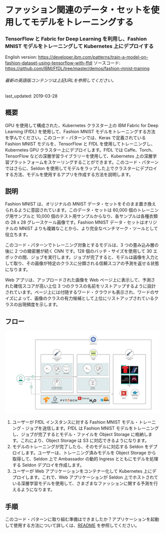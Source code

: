 # ファッション関連のデータ・セットを使用してモデルをトレーニングする

### TensorFlow と Fabric for Deep Learning を利用し、Fashion MNIST モデルをトレーニングして Kubernetes 上にデプロイする

English version: https://developer.ibm.com/patterns/train-a-model-on-fashion-dataset-using-tensorflow-with-ffdl
  ソースコード: https://github.com/IBM/FfDL/tree/master/demos/fashion-mnist-training

###### 最新の英語版コンテンツは上記URLを参照してください。
last_updated: 2019-03-28

 ## 概要

GPU を使用して構成された、Kubernetes クラスター上の IBM Fabric for Deep Learning (FfDL) を使用して、Fashion MNIST モデルをトレーニングする方法を学んでください。このコード・パターンでは、Keras で定義されている Fashion MNIST モデルを、TensorFlow と FfDL を使用してトレーニングし、Kubernetes GPU クラスター上にデプロイします。FfDL では Caffe、Torch、TensorFlow などの深層学習ライブラリーを使用して、Kubernetes 上の深層学習プラットフォームをスケーリングすることができます。このコード・パターンではさらに、Seldon を使用してモデルをラップした上でクラスターにデプロイする方法、モデルを使用するアプリを作成する方法を説明します。

## 説明

Fashion MNIST は、オリジナルの MNIST データ・セットをそのまま置き換えられるように意図されています。このデータ・セットは 60,000 個のトレーニング用サンプルと 10,000 個のテスト用サンプルからなり、各サンプルは各種衣類の 28 x 28 グレースケール画像です。Fashion MNIST データ・セットはオリジナルの MNIST よりも複雑なことから、より完全なベンチマーク・ツールとして役立ちます。

このコード・パターンでトレーニング対象とするモデルは、3 つの畳み込み層の後に 2 つの緻密層が続く CNN です。128 個のバッチ・サイズを使用して 30 エポックの間、ジョブを実行します。ジョブが完了すると、モデルは画像を入力として取り、その画像が特定のクラスに分類される信頼スコアの予測を返せる状態になります。

Web アプリは、アップロードされた画像を Web ページ上に表示して、予測された確信スコアが高い上位 3 つのクラスの名前をリストアップするように設計されています。ページ上には付随するワード・クラウドも表示され、ワードのサイズによって、画像のクラスの有力候補として上位にリストアップされているクラスの出現頻度を示します。

## フロー

![フロー](./images/arch-train-model-fashion-dataset.png)

1. ユーザーが FfDL インスタンスに対する Fashion MNIST モデル・トレーニング・ジョブを送信します。FfDL は Fashion MNIST モデルをトレーニングし、ジョブが完了するとモデル・ファイルを Object Storage に格納します。これにより、Object Storage は S3 に対応できるようになります。
1. モデルのトレーニングが完了したら、そのモデルに対応する Seldon をデプロイします。ユーザーは、トレーニング済みモデルを Object Storage から取得して、Seldon 上で Ambassador の動的 Ingress とともにモデルを処理する Seldon デプロイを作成します。
1. ユーザーが Web アプリケーションをコンテナー化して Kubernetes 上にデプロイします。これで、Web アプリケーションが Seldon 上でホストされている深層学習モデルを使用して、さまざまなファッションに関する予測を行えるようになります。

## 手順

このコード・パターンに取り組む準備はできましたか？アプリケーションを起動して使用する方法について詳しくは、[README](https://github.com/IBM/FfDL/blob/master/demos/fashion-mnist-training/README.md) を参照してください。

